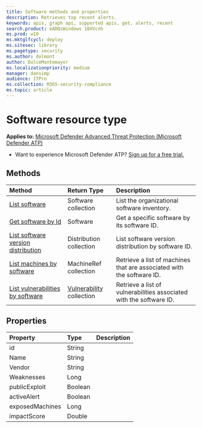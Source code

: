 ```yaml
---
title: Software methods and properties
description: Retrieves top recent alerts.
keywords: apis, graph api, supported apis, get, alerts, recent
search.product: eADQiWindows 10XVcnh
ms.prod: w10
ms.mktglfcycl: deploy
ms.sitesec: library
ms.pagetype: security
ms.author: dolmont
author: DulceMontemayor
ms.localizationpriority: medium
manager: dansimp
audience: ITPro
ms.collection: M365-security-compliance 
ms.topic: article
---
```


# Software resource type

**Applies to:** [Microsoft Defender Advanced Threat Protection (Microsoft Defender ATP)](https://go.microsoft.com/fwlink/p/?linkid=2069559)

- Want to experience Microsoft Defender ATP? [Sign up for a free trial.](https://www.microsoft.com/microsoft-365/windows/microsoft-defender-atp?ocid=docs-wdatp-exposedapis-abovefoldlink) 

## Methods
Method |Return Type |Description
:---|:---|:---
[List software](get-software.md) | Software collection | List the organizational software inventory.
[Get software by Id](get-software-by-id.md) | Software | Get a specific software by its software ID.
[List software version distribution](get-software-ver-distribution.md)| Distribution collection | List software version distribution by software ID.
[List machines by software](get-machines-by-software.md)| MachineRef collection | Retrieve a list of machines that are associated with the software ID.
[List vulnerabilities by software](get-vuln-by-software.md) | [Vulnerability](vulnerability.md) collection | Retrieve a list of vulnerabilities associated with the software ID.

## Properties
Property |	Type	|	Description
:---|:---|:---
id | String | 
Name | String | 
Vendor | String | 
Weaknesses | Long | 
publicExploit | Boolean | 
activeAlert | Boolean | 
exposedMachines | Long | 
impactScore | Double | 

